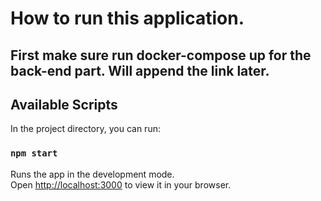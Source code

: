 # How to run this application. 

## First make sure run docker-compose up for the back-end part. Will append the link later.

## Available Scripts

In the project directory, you can run:

### `npm start`

Runs the app in the development mode.\
Open [http://localhost:3000](http://localhost:3000) to view it in your browser.

